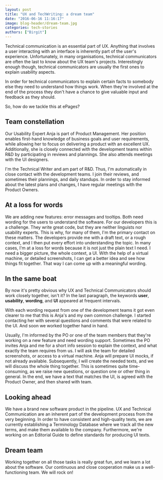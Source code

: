 ```yaml
---
layout: post
title: "UX and TechWriting: a dream team"
date: "2016-06-16 11:16:17"
image: blog-header/dream-team.jpg
categories: tech-stories
authors: ["Birgit"]
---
```


Technical communication is an essential part of UX.
Anything that involves a user interacting with an interface is inherently part of the user's experience.
Unfortunately, in many organisations, technical communicators are often the last to know about the UX team's projects.
Interestingly enough though, technical communicators are usually the first ones to explain usability aspects.

In order for technical communicators to explain certain facts to somebody else they need to understand how things work.
When they're involved at the end of the process they don't have a chance to give valuable input and feedback as they should.

So, how do we tackle this at ePages?

## Team constellation

Our Usability Expert Anja is part of Product Management.
Her position enables first-hand knowledge of business goals and user requirements, while allowing her to focus on delivering a product with an excellent UX.
Additionally, she is closely connected with the development teams within R&D by participating in reviews and plannings.
She also attends meetings with the UI designers.

I'm the Technical Writer and am part of R&D.
Thus, I'm automatically in close contact with the development teams.
I join their reviews, and sometimes their plannings, and daily standups.
In order to stay informed about the latest plans and changes, I have regular meetings with the Product Owners.

## At a loss for words

We are adding new features: error messages and tooltips.
Both need wording for the users to understand the software.
For our developers this is a challenge.
They write great code, but they are neither linguists nor usability experts.
This is why, for many of them, I'm the primary contact on these matters.
The developers provide me with a draft text, or a rough context, and I then put every effort into understanding the topic.
In many cases, I'm at a loss for words because it is not just the plain text I need.
I need a bigger picture, the whole context, a UI.
With the help of a virtual machine, or detailed screenshots, I can get a better idea and see how things fit together.
That way I can come up with a meaningful wording.

## In the same boat

By now it's pretty obvious why UX and Technical Communicators should work closely together, isn't it?
In the last paragraph, the keywords **user**, **usability**, **wording**, and **UI** appeared at frequent intervals.

With each wording request from one of the development teams it got even clearer to me that this is Anja's and my own common challenge.
I started contacting her with several questions and comments that were related to the UI.
And soon we worked together hand in hand.

Usually, I'm informed by the PO or one of the team members that they're working on a new feature and need wording support.
Sometimes the PO invites Anja and me for a short info session to explain the context, and what exactly the team requires from us.
I will ask the team for detailed screenshots, or access to a virtual machine.
Anja will prepare UI mocks, if not already available.
Subsequently, I will create the needed texts, and we will discuss the whole thing together.
This is sometimes quite time-consuming, as we raise new questions, or question one or other thing in general.
In the end, we have a text that matches the UI, is agreed with the Product Owner, and then shared with team.

## Looking ahead

We have a brand new software product in the pipeline.
UX and Technical Communication are an inherent part of the development process from the very beginning.
In order to have consistent and high-quality texts, we are currently establishing a Terminology Database where we track all the new terms, and make them available to the company.
Furthermore, we're working on an Editorial Guide to define standards for producing UI texts.

## Dream team

Working together on all those tasks is really great fun, and we learn a lot about the software.
Our continuous and close cooperation make us a well-functioning team.
We will rock on!
